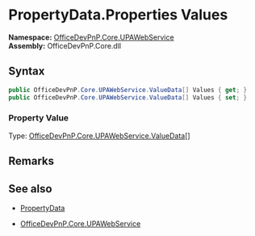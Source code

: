 # PropertyData.Properties Values
  

**Namespace:** [OfficeDevPnP.Core.UPAWebService](OfficeDevPnP.Core.UPAWebService.md)  
**Assembly:** OfficeDevPnP.Core.dll  
## Syntax
```C#
public OfficeDevPnP.Core.UPAWebService.ValueData[] Values { get; }
public OfficeDevPnP.Core.UPAWebService.ValueData[] Values { set; }
```

### Property Value
Type: [OfficeDevPnP.Core.UPAWebService.ValueData[]](OfficeDevPnP.Core.UPAWebService.ValueData[].md) 

## Remarks 

## See also
- [PropertyData](PropertyData.md) 

- [OfficeDevPnP.Core.UPAWebService](OfficeDevPnP.Core.UPAWebService.md)
